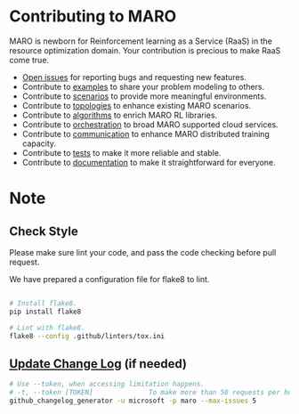 # Contributing to MARO

MARO is newborn for Reinforcement learning as a Service (RaaS) in the resource optimization domain. Your contribution is precious to make RaaS come true.

- [Open issues](https://github.com/microsoft/maro/issues) for reporting bugs and requesting new features.
- Contribute to [examples](https://github.com/microsoft/maro/tree/master/examples) to share your problem modeling to others.
- Contribute to [scenarios](https://github.com/microsoft/maro/tree/master/maro/simulator/scenarios) to provide more meaningful environments.
- Contribute to [topologies](https://github.com/microsoft/maro/tree/master/maro/simulator/scenarios/citi_bike/topologies) to enhance existing MARO scenarios.
- Contribute to [algorithms](https://github.com/microsoft/maro/tree/master/maro/rl/algorithms) to enrich MARO RL libraries.
- Contribute to [orchestration](https://github.com/microsoft/maro/tree/master/maro/cli) to broad MARO supported cloud services.
- Contribute to [communication](https://github.com/microsoft/maro/tree/master/maro/communication) to enhance MARO distributed training capacity.
- Contribute to [tests](https://github.com/microsoft/maro/tree/master/tests) to make it more reliable and stable.
- Contribute to [documentation](https://github.com/microsoft/maro/tree/master/maro) to make it straightforward for everyone.


# Note

## Check Style

Please make sure lint your code, and pass the code checking before pull request. 

We have prepared a configuration file for flake8 to lint.

```sh

# Install flake8.
pip install flake8

# Lint with flake8.
flake8 --config .github/linters/tox.ini

```

## [Update Change Log](https://github.com/github-changelog-generator/github-changelog-generator#installation) (if needed)

```sh
# Use --token, when accessing limitation happens.
# -t, --token [TOKEN]              To make more than 50 requests per hour your GitHub token is required. You can generate it at: https://github.com/settings/tokens/new
github_changelog_generator -u microsoft -p maro --max-issues 5
```
